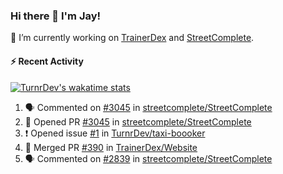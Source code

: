 ### Hi there 👋 I'm Jay!

🔭 I’m currently working on [TrainerDex](https://www.github.com/TrainerDex) and [StreetComplete](https://github.com/streetcomplete/StreetComplete).

#### :zap: Recent Activity

[![TurnrDev's wakatime stats](https://github-readme-stats.vercel.app/api/wakatime?username=TurnrDev)](https://wakatime.com/@TurnrDev)
<br>
<!--START_SECTION:activity-->
1. 🗣 Commented on [#3045](https://github.com/streetcomplete/StreetComplete/issues/3045) in [streetcomplete/StreetComplete](https://github.com/streetcomplete/StreetComplete)
2. 💪 Opened PR [#3045](https://github.com/streetcomplete/StreetComplete/pull/3045) in [streetcomplete/StreetComplete](https://github.com/streetcomplete/StreetComplete)
3. ❗️ Opened issue [#1](https://github.com/TurnrDev/taxi-boooker/issues/1) in [TurnrDev/taxi-boooker](https://github.com/TurnrDev/taxi-boooker)
4. 🎉 Merged PR [#390](https://github.com/TrainerDex/Website/pull/390) in [TrainerDex/Website](https://github.com/TrainerDex/Website)
5. 🗣 Commented on [#2839](https://github.com/streetcomplete/StreetComplete/issues/2839) in [streetcomplete/StreetComplete](https://github.com/streetcomplete/StreetComplete)
<!--END_SECTION:activity-->
